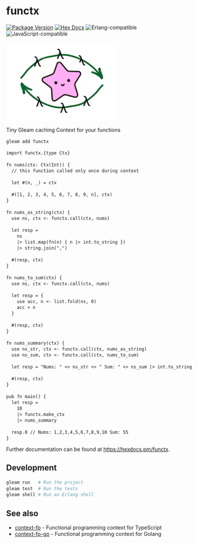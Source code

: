 # functx

[![Package Version](https://img.shields.io/hexpm/v/functx)](https://hex.pm/packages/functx)
[![Hex Docs](https://img.shields.io/badge/hex-docs-ffaff3)](https://hexdocs.pm/functx/)
![Erlang-compatible](https://img.shields.io/badge/target-erlang-a2003e)
![JavaScript-compatible](https://img.shields.io/badge/target-javascript-f1e05a)

![logo](logo.png)

Tiny Gleam caching Context for your functions

```sh
gleam add functx
```

```gleam
import functx.{type Ctx}

fn nums(ctx: Ctx(Int)) {
  // this function called only once during context

  let #(n, _) = ctx

  #([1, 2, 3, 4, 5, 6, 7, 8, 9, n], ctx)
}

fn nums_as_string(ctx) {
  use ns, ctx <- functx.call(ctx, nums)

  let resp =
    ns
    |> list.map(fn(n) { n |> int.to_string })
    |> string.join(",")

  #(resp, ctx)
}

fn nums_to_sum(ctx) {
  use ns, ctx <- functx.call(ctx, nums)

  let resp = {
    use acc, n <- list.fold(ns, 0)
    acc + n
  }

  #(resp, ctx)
}

fn nums_summary(ctx) {
  use ns_str, ctx <- functx.call(ctx, nums_as_string)
  use ns_sum, ctx <- functx.call(ctx, nums_to_sum)

  let resp = "Nums: " <> ns_str <> " Sum: " <> ns_sum |> int.to_string

  #(resp, ctx)
}

pub fn main() {
  let resp =
    10
    |> functx.make_ctx
    |> nums_summary

  resp.0 // Nums: 1,2,3,4,5,6,7,8,9,10 Sum: 55
}
```

Further documentation can be found at <https://hexdocs.pm/functx>.

## Development

```sh
gleam run   # Run the project
gleam test  # Run the tests
gleam shell # Run an Erlang shell
```

## See also

- [context-fp](https://github.com/darky/context-fp) - Functional programming context for TypeScript
- [context-fp-go](https://github.com/darky/context-fp-go) - Functional programming context for Golang
